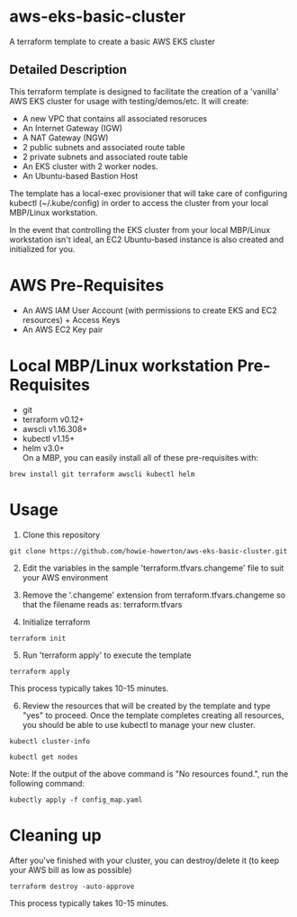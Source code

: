 # aws-eks-basic-cluster
A terraform template to create a basic AWS EKS cluster

## Detailed Description

This terraform template is designed to facilitate the creation of a 'vanilla' AWS EKS cluster for usage with testing/demos/etc.
It will create:
- A new VPC that contains all associated resoruces
- An Internet Gateway (IGW)
- A NAT Gateway (NGW)
- 2 public subnets and associated route table
- 2 private subnets and associated route table
- An EKS cluster with 2 worker nodes.
- An Ubuntu-based Bastion Host


The template has a local-exec provisioner that will take care of configuring kubectl (~/.kube/config) in order to access the cluster from your local MBP/Linux workstation.

In the event that controlling the EKS cluster from your local MBP/Linux workstation isn't ideal, an EC2 Ubuntu-based instance is also created and initialized for you.

# AWS Pre-Requisites
- An AWS IAM User Account (with permissions to create EKS and EC2 resources) + Access Keys
- An AWS EC2 Key pair 

# Local MBP/Linux workstation Pre-Requisites
- git               
- terraform v0.12+  
- awscli v1.16.308+ 
- kubectl v1.15+    
- helm v3.0+        
On a MBP, you can easily install all of these pre-requisites with:
```
brew install git terraform awscli kubectl helm
```

# Usage
1. Clone this repository
```
git clone https://github.com/howie-howerton/aws-eks-basic-cluster.git
```
2. Edit the variables in the sample 'terraform.tfvars.changeme' file to suit your AWS environment

3. Remove the '.changeme' extension from terraform.tfvars.changeme so that the filename reads as: terraform.tfvars

4. Initialize terraform
```
terraform init
```
5. Run 'terraform apply' to execute the template
```
terraform apply
```
   This process typically takes 10-15 minutes.

6. Review the resources that will be created by the template and type "yes" to proceed.
   Once the template completes creating all resources, you should be able to use kubectl to manage your new cluster.
```
kubectl cluster-info
```
```
kubectl get nodes
```
   Note: If the output of the above command is "No resources found.", run the following command:
```
kubectly apply -f config_map.yaml
```
# Cleaning up
After you've finished with your cluster, you can destroy/delete it (to keep your AWS bill as low as possible)
```
terraform destroy -auto-approve
```
   This process typically takes 10-15 minutes.
